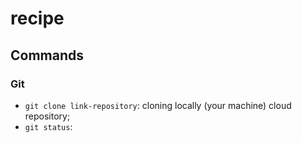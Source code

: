 # recipe

## Commands

### Git

- `git clone link-repository`: cloning locally (your machine) cloud repository;
- `git status`:
